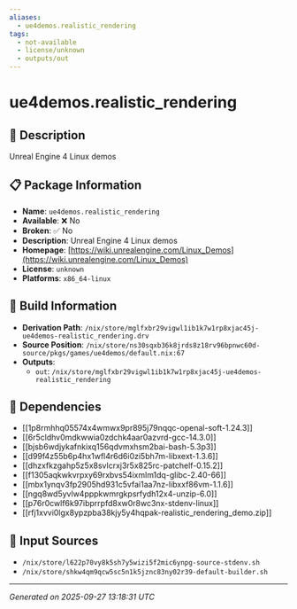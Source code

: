 ```yaml
---
aliases:
  - ue4demos.realistic_rendering
tags:
  - not-available
  - license/unknown
  - outputs/out
---
```


# ue4demos.realistic_rendering

## 📝 Description

Unreal Engine 4 Linux demos

## 📋 Package Information

- **Name**: `ue4demos.realistic_rendering`
- **Available**: ❌ No
- **Broken**: ✅ No
- **Description**: Unreal Engine 4 Linux demos
- **Homepage**: [https://wiki.unrealengine.com/Linux_Demos](https://wiki.unrealengine.com/Linux_Demos)
- **License**: `unknown`
- **Platforms**: `x86_64-linux`

## 🔧 Build Information

- **Derivation Path**: `/nix/store/mglfxbr29vigwl1ib1k7w1rp8xjac45j-ue4demos-realistic_rendering.drv`
- **Source Position**: `/nix/store/ns30sqxb36k8jrds8z18rv96bpnwc60d-source/pkgs/games/ue4demos/default.nix:67`
- **Outputs**:
  - `out`:  `/nix/store/mglfxbr29vigwl1ib1k7w1rp8xjac45j-ue4demos-realistic_rendering`

## 🔗 Dependencies

- [[1p8rmhhq05574x4wmwx9pr895j79nqqc-openal-soft-1.24.3]]
- [[6r5cldhv0mdkwwia0zdchk4aar0azvrd-gcc-14.3.0]]
- [[bjsb6wdjykafnkixq156qdvmxhsm2bai-bash-5.3p3]]
- [[d99f4z55b6p4hx1wfl4r6d6i0zi5bh7m-libxext-1.3.6]]
- [[dhzxfkzgahp5z5x8svlcrxj3r5x825rc-patchelf-0.15.2]]
- [[f1305aqkwkvrpxy69rxbvs54ixmlm1dq-glibc-2.40-66]]
- [[mbx1ynqv3fp2905hd931c5vfai1aa7nz-libxxf86vm-1.1.6]]
- [[ngq8wd5yvlw4pppkwmrgkpsrfydh12x4-unzip-6.0]]
- [[p76r0cwlf6k97ibprrpfd8xw0r8wc3nx-stdenv-linux]]
- [[rfj1xvvi0lgx8ypzpba38kjy5y4hqpak-realistic_rendering_demo.zip]]

## 📁 Input Sources

- `/nix/store/l622p70vy8k5sh7y5wizi5f2mic6ynpg-source-stdenv.sh`
- `/nix/store/shkw4qm9qcw5sc5n1k5jznc83ny02r39-default-builder.sh`

---
*Generated on 2025-09-27 13:18:31 UTC*
